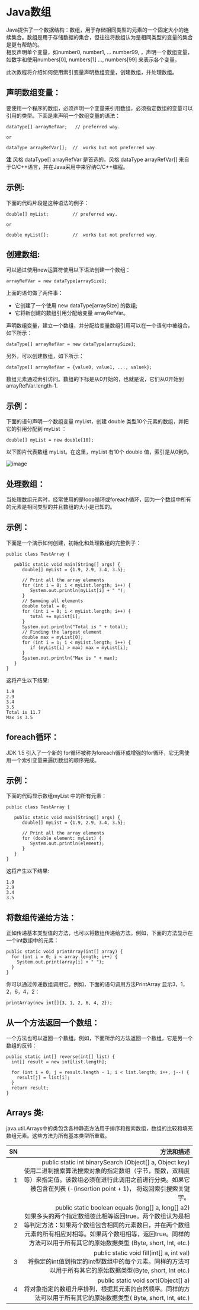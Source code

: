# Java数组  

Java提供了一个数据结构：数组，用于存储相同类型的元素的一个固定大小的连续集合。数组是用于存储数据的集合，但往往将数组认为是相同类型的变量的集合是更有帮助的。  
相反声明单个变量，如number0, number1, ... number99, ，声明一个数组变量，如数字和使用numbers[0], numbers[1] ..., numbers[99] 来表示各个变量。  

此次教程将介绍如何使用索引变量声明数组变量，创建数组，并处理数组。

## 声明数组变量：  
要使用一个程序的数组，必须声明一个变量来引用数组，必须指定数组的变量可以引用的类型。下面是来声明一个数组变量的语法：  
```
dataType[] arrayRefVar;   // preferred way.

or

dataType arrayRefVar[];  //  works but not preferred way.
```

**注** 风格 dataType[] arrayRefVar 是首选的。风格 dataType arrayRefVar[] 来自于C/C++语言，并在Java采用中来容纳C/C++编程。

## 示例:  
下面的代码片段是这种语法的例子：  
```
double[] myList;         // preferred way.

or

double myList[];         //  works but not preferred way.
```

## 创建数组:  
可以通过使用new运算符使用以下语法创建一个数组：  
```
arrayRefVar = new dataType[arraySize];
```
上面的语句做了两件事：  
* 它创建了一个使用 new dataType[arraySize] 的数组;
*	它将新创建的数组引用分配给变量 arrayRefVar。  

声明数组变量，建立一个数组，并分配给变量数组引用可以在一个语句中被组合，如下所示：  
```
dataType[] arrayRefVar = new dataType[arraySize];
```
另外，可以创建数组，如下所示：  
```
dataType[] arrayRefVar = {value0, value1, ..., valuek};
```
数组元素通过索引访问。数组的下标是从0开始的，也就是说，它们从0开始到 arrayRefVar.length-1.

## 示例：  
下面的语句声明一个数组变量 myList，创建 double 类型10个元素的数组，并把它的引用分配到 myList ：  
```
double[] myList = new double[10];
```
以下图片代表数组 myList。在这里，myList 有10个 double 值，索引是从0到9。  

![image](images/java_array.jpg) 
 
## 处理数组：  
当处理数组元素时，经常使用的是loop循环或foreach循环，因为一个数组中所有的元素是相同类型的并且数组的大小是已知的。  

## 示例：
下面是一个演示如何创建，初始化和处理数组的完整例子：  
```
public class TestArray {

   public static void main(String[] args) {
      double[] myList = {1.9, 2.9, 3.4, 3.5};

      // Print all the array elements
      for (int i = 0; i < myList.length; i++) {
         System.out.println(myList[i] + " ");
      }
      // Summing all elements
      double total = 0;
      for (int i = 0; i < myList.length; i++) {
         total += myList[i];
      }
      System.out.println("Total is " + total);
      // Finding the largest element
      double max = myList[0];
      for (int i = 1; i < myList.length; i++) {
         if (myList[i] > max) max = myList[i];
      }
      System.out.println("Max is " + max);
   }
}
```
这将产生以下结果:  
```
1.9
2.9
3.4
3.5
Total is 11.7
Max is 3.5
```

## foreach循环：  
JDK 1.5 引入了一个新的 for循环被称为foreach循环或增强的for循环，它无需使用一个索引变量来遍历数组的顺序完成。

## 示例：  
下面的代码显示数组myList 中的所有元素：  
```
public class TestArray {

   public static void main(String[] args) {
      double[] myList = {1.9, 2.9, 3.4, 3.5};

      // Print all the array elements
      for (double element: myList) {
         System.out.println(element);
      }
   }
}
```
这将产生以下结果:
```
1.9
2.9
3.4
3.5
```

## 将数组传递给方法：  
正如传递基本类型值的方法，也可以将数组传递给方法。例如，下面的方法显示在一个int数组中的元素：  
```
public static void printArray(int[] array) {
  for (int i = 0; i < array.length; i++) {
    System.out.print(array[i] + " ");
  }
}
```
你可以通过传递数组调用它。例如，下面的语句调用方法PrintArray 显示3，1，2，6，4，2：  
```
printArray(new int[]{3, 1, 2, 6, 4, 2});
```

## 从一个方法返回一个数组：  
一个方法也可以返回一个数组。例如，下面所示的方法返回一个数组，它是另一个数组的反转：
```
public static int[] reverse(int[] list) {
  int[] result = new int[list.length];

  for (int i = 0, j = result.length - 1; i < list.length; i++, j--) {
    result[j] = list[i];
  }
  return result;
}
```

## Arrays 类:  
java.util.Arrays中的类包含各种静态方法用于排序和搜索数组，数组的比较和填充数组元素。这些方法为所有基本类型所重载。

|SN|	方法和描述|
|----:|-----:|
|1|	public static int binarySearch (Object[] a, Object key)<br>使用二进制搜索算法搜索对象的指定数组（字节，整数，双精度等）来指定值。该数组必须在进行此调用之前进行分类。如果它被包含在列表 (-(insertion point + 1)， 将返回索引搜索关键字。|
|2|	public static boolean equals (long[] a, long[] a2)<br>如果多头的两个指定数组彼此相等返回true。两个数组认为是相等判定方法：如果两个数组包含相同的元素数目，并在两个数组元素的所有相应对相等。如果两个数组相等，返回true。同样的方法可以用于所有其它的原始数据类型 (Byte, short, Int, etc.)|
|3|	public static void fill(int[] a, int val)<br>将指定的int值到指定的int型数组中的每个元素。同样的方法可以用于所有其它的原始数据类型(Byte, short, Int etc.)|
|4|	public static void sort(Object[] a)<br>将对象指定的数组升序排列，根据其元素的自然顺序。同样的方法可以用于所有其它的原始数据类型( Byte, short, Int, etc.)|

